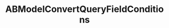---
title: ABModelConvertQueryFieldConditions
layout: module
mod: 'module:ABModelConvertQueryFieldConditions'
category: api-policies
---